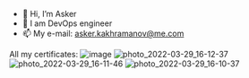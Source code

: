 - 👋 Hi, I’m Asker
- 🌱 I am DevOps engineer
- 📫 My e-mail: asker.kakhramanov@me.com

All my certificates:
![image](https://user-images.githubusercontent.com/62985982/164609139-8b5dd9d1-4910-4a14-9906-14c63a4bc091.png)
![photo_2022-03-29_16-12-37](https://user-images.githubusercontent.com/62985982/163122778-b147ef16-f318-4b10-af5c-c95ea52d5a51.jpg)
![photo_2022-03-29_16-11-46](https://user-images.githubusercontent.com/62985982/163122749-af61a2cd-2eb9-4d84-b3c1-50428ba9707b.jpg)
![photo_2022-03-29_16-10-37](https://user-images.githubusercontent.com/62985982/163122659-3f2d8c3f-5181-4f74-9003-2af24a533fcd.jpg)

<!---
Gakhramanzode/Gakhramanzode is a ✨ special ✨ repository because its `README.md` (this file) appears on your GitHub profile.
You can click the Preview link to take a look at your changes.
--->
